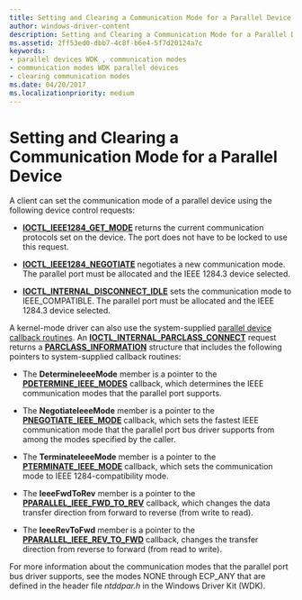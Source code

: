 ```yaml
---
title: Setting and Clearing a Communication Mode for a Parallel Device
author: windows-driver-content
description: Setting and Clearing a Communication Mode for a Parallel Device
ms.assetid: 2ff53ed0-dbb7-4c8f-b6e4-5f7d20124a7c
keywords:
- parallel devices WDK , communication modes
- communication modes WDK parallel devices
- clearing communication modes
ms.date: 04/20/2017
ms.localizationpriority: medium
---
```


# Setting and Clearing a Communication Mode for a Parallel Device





A client can set the communication mode of a parallel device using the following device control requests:

-   [**IOCTL\_IEEE1284\_GET\_MODE**](https://msdn.microsoft.com/library/windows/hardware/ff543975) returns the current communication protocols set on the device. The port does not have to be locked to use this request.

-   [**IOCTL\_IEEE1284\_NEGOTIATE**](https://msdn.microsoft.com/library/windows/hardware/ff543978) negotiates a new communication mode. The parallel port must be allocated and the IEEE 1284.3 device selected.

-   [**IOCTL\_INTERNAL\_DISCONNECT\_IDLE**](https://msdn.microsoft.com/library/windows/hardware/ff543993) sets the communication mode to IEEE\_COMPATIBLE. The parallel port must be allocated and the IEEE 1284.3 device selected.

A kernel-mode driver can also use the system-supplied [parallel device callback routines](https://msdn.microsoft.com/library/windows/hardware/ff544275). An [**IOCTL\_INTERNAL\_PARCLASS\_CONNECT**](https://msdn.microsoft.com/library/windows/hardware/ff544040) request returns a [**PARCLASS\_INFORMATION**](https://msdn.microsoft.com/library/windows/hardware/ff544334) structure that includes the following pointers to system-supplied callback routines:

-   The **DetermineIeeeMode** member is a pointer to the [**PDETERMINE\_IEEE\_MODES**](https://msdn.microsoft.com/library/windows/hardware/ff544365) callback, which determines the IEEE communication modes that the parallel port supports.

-   The **NegotiateIeeeMode** member is a pointer to the [**PNEGOTIATE\_IEEE\_MODE**](https://msdn.microsoft.com/library/windows/hardware/ff544386) callback, which sets the fastest IEEE communication mode that the parallel port bus driver supports from among the modes specified by the caller.

-   The **TerminateIeeeMode** member is a pointer to the [**PTERMINATE\_IEEE\_MODE**](https://msdn.microsoft.com/library/windows/hardware/ff544773) callback, which sets the communication mode to IEEE 1284-compatibility mode.

-   The **IeeeFwdToRev** member is a pointer to the [**PPARALLEL\_IEEE\_FWD\_TO\_REV**](https://msdn.microsoft.com/library/windows/hardware/ff544524) callback, which changes the data transfer direction from forward to reverse (from write to read).

-   The **IeeeRevToFwd** member is a pointer to the [**PPARALLEL\_IEEE\_REV\_TO\_FWD**](https://msdn.microsoft.com/library/windows/hardware/ff544528) callback, changes the transfer direction from reverse to forward (from read to write).

For more information about the communication modes that the parallel port bus driver supports, see the modes NONE through ECP\_ANY that are defined in the header file *ntddpar.h* in the Windows Driver Kit (WDK).

 

 





